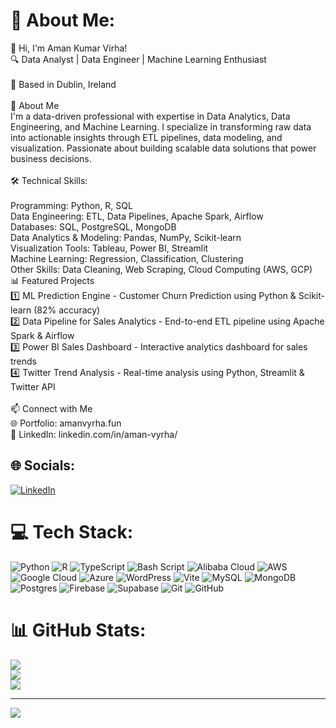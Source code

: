 # 💫 About Me:
👋 Hi, I'm Aman Kumar Virha!<br>🔍 Data Analyst | Data Engineer | Machine Learning Enthusiast<br><br>📍 Based in Dublin, Ireland<br><br>🚀 About Me<br>I'm a data-driven professional with expertise in Data Analytics, Data Engineering, and Machine Learning. I specialize in transforming raw data into actionable insights through ETL pipelines, data modeling, and visualization. Passionate about building scalable data solutions that power business decisions.<br><br>🛠️ Technical Skills:<br><br>Programming: Python, R, SQL<br>Data Engineering: ETL, Data Pipelines, Apache Spark, Airflow<br>Databases: SQL, PostgreSQL, MongoDB<br>Data Analytics & Modeling: Pandas, NumPy, Scikit-learn<br>Visualization Tools: Tableau, Power BI, Streamlit<br>Machine Learning: Regression, Classification, Clustering<br>Other Skills: Data Cleaning, Web Scraping, Cloud Computing (AWS, GCP)<br>📊 Featured Projects<br>1️⃣ ML Prediction Engine - Customer Churn Prediction using Python & Scikit-learn (82% accuracy)<br>2️⃣ Data Pipeline for Sales Analytics - End-to-end ETL pipeline using Apache Spark & Airflow<br>3️⃣ Power BI Sales Dashboard - Interactive analytics dashboard for sales trends<br>4️⃣ Twitter Trend Analysis - Real-time analysis using Python, Streamlit & Twitter API<br><br>📫 Connect with Me<br>🌐 Portfolio: amanvyrha.fun<br>🔗 LinkedIn: linkedin.com/in/aman-vyrha/


## 🌐 Socials:
[![LinkedIn](https://img.shields.io/badge/LinkedIn-%230077B5.svg?logo=linkedin&logoColor=white)](https://linkedin.com/in/aman-vyrha) 

# 💻 Tech Stack:
![Python](https://img.shields.io/badge/python-3670A0?style=for-the-badge&logo=python&logoColor=ffdd54) ![R](https://img.shields.io/badge/r-%23276DC3.svg?style=for-the-badge&logo=r&logoColor=white) ![TypeScript](https://img.shields.io/badge/typescript-%23007ACC.svg?style=for-the-badge&logo=typescript&logoColor=white) ![Bash Script](https://img.shields.io/badge/bash_script-%23121011.svg?style=for-the-badge&logo=gnu-bash&logoColor=white) ![Alibaba Cloud](https://img.shields.io/badge/AlibabaCloud-%23FF6701.svg?style=for-the-badge&logo=alibabacloud&logoColor=white) ![AWS](https://img.shields.io/badge/AWS-%23FF9900.svg?style=for-the-badge&logo=amazon-aws&logoColor=white) ![Google Cloud](https://img.shields.io/badge/GoogleCloud-%234285F4.svg?style=for-the-badge&logo=google-cloud&logoColor=white) ![Azure](https://img.shields.io/badge/azure-%230072C6.svg?style=for-the-badge&logo=microsoftazure&logoColor=white) ![WordPress](https://img.shields.io/badge/WordPress-%23117AC9.svg?style=for-the-badge&logo=WordPress&logoColor=white) ![Vite](https://img.shields.io/badge/vite-%23646CFF.svg?style=for-the-badge&logo=vite&logoColor=white) ![MySQL](https://img.shields.io/badge/mysql-4479A1.svg?style=for-the-badge&logo=mysql&logoColor=white) ![MongoDB](https://img.shields.io/badge/MongoDB-%234ea94b.svg?style=for-the-badge&logo=mongodb&logoColor=white) ![Postgres](https://img.shields.io/badge/postgres-%23316192.svg?style=for-the-badge&logo=postgresql&logoColor=white) ![Firebase](https://img.shields.io/badge/firebase-a08021?style=for-the-badge&logo=firebase&logoColor=ffcd34) ![Supabase](https://img.shields.io/badge/Supabase-3ECF8E?style=for-the-badge&logo=supabase&logoColor=white) ![Git](https://img.shields.io/badge/git-%23F05033.svg?style=for-the-badge&logo=git&logoColor=white) ![GitHub](https://img.shields.io/badge/github-%23121011.svg?style=for-the-badge&logo=github&logoColor=white)
# 📊 GitHub Stats:
![](https://github-readme-stats.vercel.app/api?username=AmanVyrha&theme=dark&hide_border=false&include_all_commits=false&count_private=false)<br/>
![](https://nirzak-streak-stats.vercel.app/?user=AmanVyrha&theme=dark&hide_border=false)<br/>
![](https://github-readme-stats.vercel.app/api/top-langs/?username=AmanVyrha&theme=dark&hide_border=false&include_all_commits=false&count_private=false&layout=compact)

---
[![](https://visitcount.itsvg.in/api?id=AmanVyrha&icon=0&color=0)](https://visitcount.itsvg.in)

<!-- Proudly created with GPRM ( https://gprm.itsvg.in ) -->
